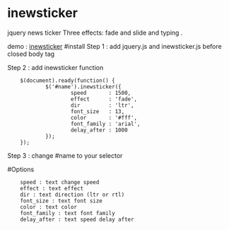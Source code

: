 inewsticker
===========
jquery news ticker Three effects: fade and slide and typing .

demo : [inewsticker](http://www.ijquery.ir/demo.php?page=effects/inewsticker)
#install
Step 1 : add jquery.js and inewsticker.js before closed body tag

Step 2 : add inewsticker function

        $(document).ready(function() {
                $('#name').inewsticker({
                        speed       : 1500,
                        effect      : 'fade',
                        dir         : 'ltr',
                        font_size   : 13,
                        color       : '#fff',
                        font_family : 'arial',
                        delay_after : 1000		
                });
        });	            

Step 3 : change #name to your selector

#Options

        
        speed : text change speed
        effect : text effect
        dir : text direction (ltr or rtl)
        font_size : text font size
        color : text color
        font_family : text font family
        delay_after : text speed delay after



